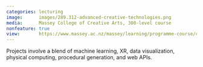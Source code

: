 ```yaml
---
categories: lecturing
image:      images/289.312-advanced-creative-technologies.png
media:      Massey College of Creative Arts, 300-level course
nonfeature: true
view:       https://www.massey.ac.nz/massey/learning/programme-course/course.cfm?course_code=289312
---
```

Projects involve a blend of machine learning, XR, data visualization, physical
computing, procedural generation, and web APIs.
